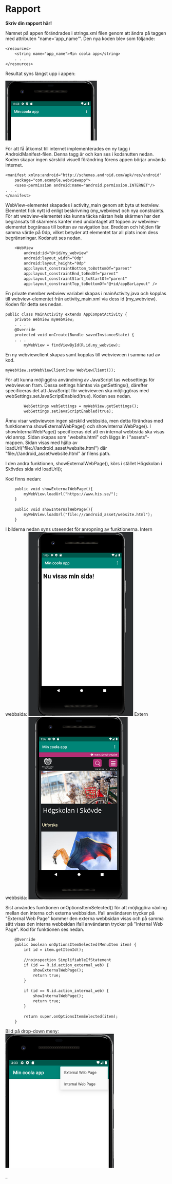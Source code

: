 
# Rapport

**Skriv din rapport här!**

Namnet på appen förändrades i strings.xml filen genom att ändra på taggen med attributen "name='app_name'". Den nya koden blev som följande: 

```
<resources>
    <string name="app_name">Min coola app</string>
    . . .
</resources>
```
Resultat syns längst upp i appen: 

![img.png](img.png)

För att få åtkomst till internet implementerades en ny tagg i AndroidManifest-filen. 
Denna tagg är <uses-permission> och kan ses i kodsnutten nedan. Koden skapar ingen särskild 
visuell förändring förens appen börjar använda internet. 

```
<manifest xmlns:android="http://schemas.android.com/apk/res/android"
    package="com.example.webviewapp">
    <uses-permission android:name="android.permission.INTERNET"/>
. . .
</manifest>
```

WebView-elementet skapades i activity_main genom att byta ut textview. 
Elementet fick nytt id enligt beskrivning (my_webview) och nya constraints. 
För att webview-elementet ska kunna täcka nästan hela skärmen har den begränsats till 
skärmens kanter med undantaget att toppen av webview-elementet begränsas till 
botten av navigation bar. Bredden och höjden får samma värde på 0dp, vilket betyder att elementet
tar all plats inom dess begränsningar. Kodsnutt ses nedan. 

```
    <WebView
        android:id="@+id/my_webview"
        android:layout_width="0dp"
        android:layout_height="0dp"
        app:layout_constraintBottom_toBottomOf="parent"
        app:layout_constraintEnd_toEndOf="parent"
        app:layout_constraintStart_toStartOf="parent"
        app:layout_constraintTop_toBottomOf="@+id/appBarLayout" />
```

En private member webview variabel skapas i mainActivity.java och kopplas till webview-elementet
från activity_main.xml via dess id (my_webview). Koden för detta ses nedan. 

```
public class MainActivity extends AppCompatActivity {
    private WebView myWebView;
	. . .
    @Override
    protected void onCreate(Bundle savedInstanceState) {
	. . .
        myWebView = findViewById(R.id.my_webview);

```

En ny webviewclient skapas samt kopplas till webview:en i samma rad av kod.
```
myWebView.setWebViewClient(new WebViewClient());
```

För att kunna möjliggöra användning av JavaScript tas websettings för webview:en fram. 
Dessa settings hämtas via getSettings(), därefter specificeras det att JavaScript för webview:en
ska möjliggöras med webSettings.setJavaScriptEnabled(true). Koden ses nedan. 

```
        WebSettings webSettings = myWebView.getSettings();
        webSettings.setJavaScriptEnabled(true);
```

Ännu visar webview:en ingen särskild webbsida, men detta förändras med funktionerna showExternalWebPage()
och showInternalWebPage(). I showInternalWebPage() specificeras det att en internal webbsida ska
visas vid anrop. Sidan skapas som "website.html" och läggs in i "assets"-mappen. Sidan visas 
med hjälp av loadUrl("file:///android_asset/website.html") där "file:///android_asset/website.html"
är filens path. 

I den andra funktionen, showExternalWebPage(), körs i stället Högskolan i Skövdes sida vid 
loadUrl(); 

Kod finns nedan:  
```
    public void showExternalWebPage(){
        myWebView.loadUrl("https://www.his.se/");
    }

    public void showInternalWebPage(){
        myWebView.loadUrl("file:///android_asset/website.html");
    }
```

I bilderna nedan syns utseendet för anropning av funktionerna. 
Intern webbsida: 
![img_1.png](img_1.png)
Extern webbsida: 
![img_2.png](img_2.png)

Sist användes funktionen onOptionsItemSelected() för att möjliggöra växling mellan den interna och 
externa webbsidan. Ifall användaren trycker på "External Web Page" kommer den externa webbsidan 
visas och på samma sätt visas den interna webbsidan ifall användaren trycker på "Internal Web Page".
Kod för funktionen ses nedan.

```
    @Override
    public boolean onOptionsItemSelected(MenuItem item) {
        int id = item.getItemId();

        //noinspection SimplifiableIfStatement
        if (id == R.id.action_external_web) {
            showExternalWebPage();
            return true;
        }

        if (id == R.id.action_internal_web) {
            showInternalWebPage();
            return true;
        }

        return super.onOptionsItemSelected(item);
    }
```
Bild på drop-down meny:
![img_3.png](img_3.png)

_